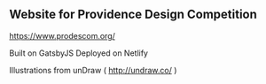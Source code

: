 ## Website for Providence Design Competition

https://www.prodescom.org/

Built on GatsbyJS
Deployed on Netlify

Illustrations from unDraw ( http://undraw.co/ )
